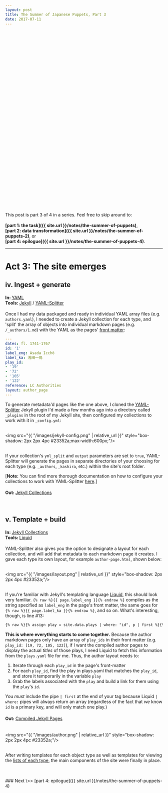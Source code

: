 ```yaml
---
layout: post
title: The Summer of Japanese Puppets, Part 3
date: 2017-07-11
---
```


<div style="height:550px;width:100%;background-size:cover;background-image:url( '/images/gabu.jpg');background-position:center center;"></div>

<br>

This post is part 3 of 4 in a series. Feel free to skip around to:<br><br>__[part 1: the task]({{ site.url }}/notes/the-summer-of-puppets)__,<br>__[part 2: data transformation]({{ site.url }}/notes/the-summer-of-puppets-2)__, or <br>__[part 4: epilogue]({{ site.url }}/notes/the-summer-of-puppets-4)__.

<hr/>







# Act 3: The site emerges

## iv. Ingest + generate

#### In: <span style="font-weight:400">[YAML](https://github.com/mnyrop/bunraku-ipy/tree/master/post-processing/yaml)</span><br>Tools: <span style="font-weight:400">[Jekyll](https://jekyllrb.com/) / [YAML-Splitter](https://github.com/mnyrop/yaml-splitter)</span>

Once I had my data packaged and ready in individual YAML array files (e.g. `authors.yaml`), I needed to create a Jekyll collection for each type, and 'split' the array of objects into individual markdown pages (e.g. `/_authors/1.md`) with the YAML as the pages' [front matter](https://jekyllrb.com/docs/frontmatter/):

```yaml
---
dates: fl. 1741-1767
id: '1'
label_eng: Asada Icchō
label_ka: 浅田一鳥
play_id:
- '19'
- '72'
- '105'
- '122'
reference: LC Authorities
layout: author_page
---
```

To generate metadata'd pages like the one above, I cloned the [YAML-Splitter](https://github.com/mnyrop/yaml-splitter) Jekyll plugin I'd made a few months ago into a directory called `_plugins` in the root of my Jekyll site, then configured my collections to work with it in `_config.yml`:

<br><img src="{{ "/images/jekyll-config.png" | relative_url }}" style="box-shadow: 2px 2px 4pc #23352a;max-width:600px;"/><br><br>

If your collection's `yml_split` and `output` parameters are set to `true`, YAML-Splitter will generate the pages in separate directories of your choosing for each type (e.g. `_authors`, `_kashira`, etc.) within the site's root folder.

[__Note:__ You can find more thorough documentation on how to configure your collections to work with YAML-Splitter
[here](https://github.com/mnyrop/yaml-splitter/blob/master/README.md).]


#### Out: <span style="font-weight:400">[Jekyll Collections](https://github.com/mnyrop/bunraku-jekyll)</span>

<br>


## v.  Template + build


#### In: <span style="font-weight:400">[Jekyll Collections](https://github.com/mnyrop/bunraku-jekyll)</span><br>Tools: <span style="font-weight:400">[Liquid](https://shopify.github.io/liquid/)</span>

YAML-Splitter also gives you the option to designate a layout for each collection, and will add that metadata to each markdown page it creates. I gave each type its own layout, for example `author-page.html`, shown below:

<br><img src="{{ "/images/layout.png" | relative_url }}" style="box-shadow: 2px 2px 4pc #23352a;"/><br><br>

If you're familiar with Jekyll's templating language [Liquid](https://shopify.github.io/liquid/), this should look very familiar. `{% raw %}{{ page.label_eng }}{% endraw %}` compiles as the string specified as `label_eng` in the page's front matter, the same goes for `{% raw %}{{ page.label_ka }}{% endraw %}`, and so on. What's interesting, though, is line #13:

```html
{% raw %}{% assign play = site.data.plays | where: "id", p | first %}{% endraw %}
```

__This is where everything starts to come together.__ Because the author markdown pages only have an array of `play_ids` in their front matter (e.g. `play_id: [19, 72, 105, 122]`), if I want the compiled author pages to display the actual _titles_ of those plays, I need Liquid to fetch this information from the `plays.yaml` file for me. Thus, the author layout needs to:

1. Iterate through each `play_id` in the page's front-matter
2. For each `play_id`, find the play in plays.yaml that matches the `play_id`, and store it temporarily in the variable `play`
3. Grab the labels associated with the `play` and build a link for them using the `play`'s `id`.

You _must_ include the pipe `| first` at the end of your tag because Liquid `| where:` pipes will always return an array (regardless of the fact that _we_ know `id` is a primary key, and will only match one play.)


#### Out: <span style="font-weight:400">[Compiled Jekyll Pages](https://github.com/mnyrop/bunraku-demo)</span>

<br><img src="{{ "/images/author.png" | relative_url }}" style="box-shadow: 2px 2px 4pc #23352a;"/><br><br>

After writing templates for each object type as well as templates for viewing the [lists of each type](https://mnyrop.github.io/bunraku-demo/authors), the main components of the site were finally in place.

<br>

<br>
### <span style="font-weight:400">Next \>> </span>[part 4: epilogue]({{ site.url }}/notes/the-summer-of-puppets-4)
<br><br>
